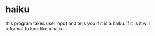 # haiku 
this program takes user input and tells you if it is a haiku. if it is it will reformat to look like a haiku

